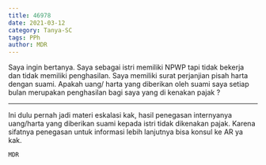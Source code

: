 ```yaml
---
title: 46978
date: 2021-03-12
category: Tanya-SC
tags: PPh
author: MDR
---
```


Saya ingin bertanya. Saya sebagai istri memiliki NPWP tapi tidak bekerja dan tidak memiliki penghasilan. Saya memiliki surat perjanjian pisah harta dengan suami. Apakah uang/ harta yang diberikan oleh suami saya setiap bulan merupakan penghasilan bagi saya yang di kenakan pajak ?

---

Ini dulu pernah jadi materi eskalasi kak, hasil penegasan internyanya uang/harta yang diberikan suami kepada istri tidak dikenakan pajak. Karena sifatnya penegasan untuk informasi lebih lanjutnya bisa konsul ke AR ya kak.

`MDR`
